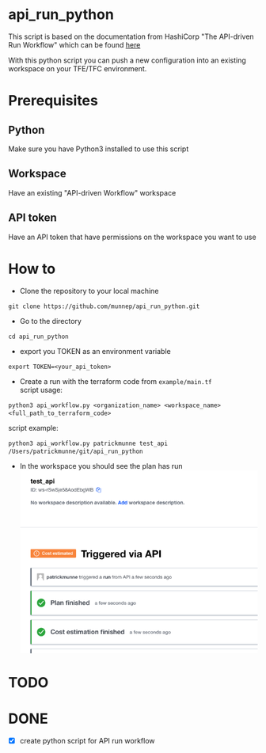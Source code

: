 # api_run_python

This script is based on the documentation from HashiCorp "The API-driven Run Workflow" which can be found [here](https://www.terraform.io/cloud-docs/run/api)

With this python script you can push a new configuration into an existing workspace on your TFE/TFC environment. 

# Prerequisites

## Python
Make sure you have Python3 installed to use this script

## Workspace
Have an existing "API-driven Workflow" workspace

## API token
Have an API token that have permissions on the workspace you want to use

# How to

- Clone the repository to your local machine
```
git clone https://github.com/munnep/api_run_python.git
```
- Go to the directory
```
cd api_run_python
```
- export you TOKEN as an environment variable
```
export TOKEN=<your_api_token>
```
- Create a run with the terraform code from `example/main.tf`  
script usage:
```
python3 api_workflow.py <organization_name> <workspace_name> <full_path_to_terraform_code>
```
script example:
```
python3 api_workflow.py patrickmunne test_api /Users/patrickmunne/git/api_run_python
```
- In the workspace you should see the plan has run  
![](media/20220905095647.png)    

# TODO

# DONE
- [x] create python script for API run workflow

